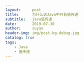 ```yaml
---
layout:     post
title:      为什么说Java中只有值传递
subtitle:   java值传递
date:       2019-07-30
author:     suyao
header-img: img/post-bg-debug.jpg
catalog: true
tags:
    - Java
    - 值传递
---
```


